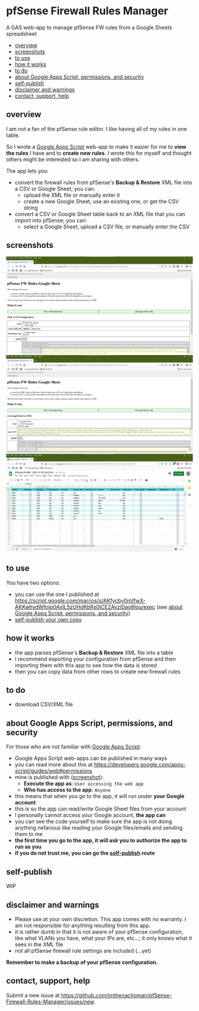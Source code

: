 # pfSense Firewall Rules Manager

A GAS web-app to manage pfSense FW rules from a Google Sheets spreadsheet

- [overview](#overview)
- [screenshots](#screenshots)
- [to use](#to-use)
- [how it works](#how-it-works)
- [to do](#to-do)
- [about Google Apps Script, permissions, and security](#about-google-apps-script-permissions-and-security)
- [self-publish](#self-publish)
- [disclaimer and warnings](#disclaimer-and-warnings)
- [contact, support, help](#contact-support-help)

## overview

I am not a fan of the pfSense rule editor. I like having all of my rules in one table.

So I wrote a [Google Apps Script](https://developers.google.com/apps-script/) web-app to make it easier for me to **view the rules** I have and to **create new rules**. I wrote this for myself and thought others might be interested so I am sharing with others.

The app lets you:

- convert the firewall rules from pfSense's **Backup & Restore** XML file into a CSV or Google Sheet; you can:
  - upload the XML file or manually enter it
  - create a new Google Sheet, use an existing one, or get the CSV string
- convert a CSV or Google Sheet table back to an XML file that you can import into pfSense; you can:
  - select a Google Sheet, upload a CSV file, or manually enter the CSV 

## screenshots


![001](/screenshots/001.png)
![002](/screenshots/002.png)
![003](/screenshots/003.png)

## to use

You have two options:

- you can use the one I published at https://script.google.com/macros/s/AKfycby0nVfwX-AKKwhydWfojp0AxlL5zUHdKbRs0iCEZAvziDao8Iou/exec (see [about Google Apps Script, permissions, and security](#about-google-apps-script-permissions-and-security))
- [self-publish your own copy](#self-publish)

## how it works

- the app parses pfSense's **Backup & Restore** XML file into a table
- I recommend exporting your configuration from pfSense and then importing them with this app to see how the data is stored
- then you can copy data from other rows to create new firewall rules

## to do

- download CSV/XML file

## about Google Apps Script, permissions, and security

For those who are not familiar with [Google Apps Script](https://developers.google.com/apps-script/):

- Google Apps Script web-apps can be published in many ways
- you can read more about this at https://developers.google.com/apps-script/guides/web#permissions
- mine is published with ([screenshot](/screenshots/gas-published-settings.png)):
  - **Execute the app as**: `User accessing the web app`
  - **Who has access to the app**: `Anyone`
- this means that when you go to the app, it will run under **your Google account**
- this is so the app can read/write Google Sheet files from your account
- I personally cannot access your Google account, **the app can**
- you can see the code yourself to make sure the app is not doing anything nefarious like reading your Google files/emails and sending them to me
- **the first time you go to the app, it will ask you to authorize the app to run as you**
- **if you do not trust me, you can go the [self-publish](#self-publish) route**

## self-publish

WIP

## disclaimer and warnings

- Please use at your own discretion. This app comes with no warranty. I am not responsible for anything resulting from this app.
- it is rather dumb in that it is not aware of your pfSense configuration, like what VLANs you have, what your IPs are, etc...; it only knows what it sees in the XML file
- not all pfSense firewall rule settings are included (...yet)

**Remember to make a backup of your pfSense configuration.**

## contact, support, help

Submit a new issue at https://github.com/imthenachoman/pfSense-Firewall-Rules-Manager/issues/new.